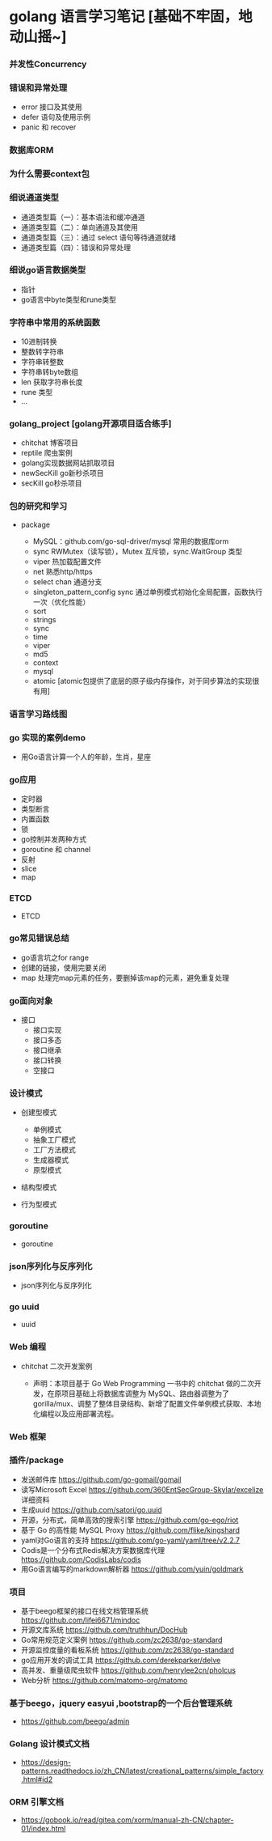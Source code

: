 
# golang  语言学习笔记  [基础不牢固，地动山摇~]

### 并发性Concurrency

### 错误和异常处理

   * error 接口及其使用
   * defer 语句及使用示例
   * panic 和 recover

### 数据库ORM

### 为什么需要context包

### 细说通道类型

   * 通道类型篇（一）：基本语法和缓冲通道
   * 通道类型篇（二）：单向通道及其使用
   * 通道类型篇（三）：通过 select 语句等待通道就绪
   * 通道类型篇（四）：错误和异常处理


### 细说go语言数据类型

   * 指针
   * go语言中byte类型和rune类型


### 字符串中常用的系统函数

   * 10进制转换
   * 整数转字符串
   * 字符串转整数
   * 字符串转byte数组
   * len 获取字符串长度
   * rune 类型
   * ...

### golang_project  [golang开源项目适合练手]

   * chitchat 博客项目
   * reptile  爬虫案例
   * golang实现数据网站抓取项目
   * newSecKill go新秒杀项目
   * secKill  go秒杀项目
  

### 包的研究和学习

+ package

   * MySQL：github.com/go-sql-driver/mysql  常用的数据库orm
   * sync   RWMutex（读写锁），Mutex 互斥锁，sync.WaitGroup 类型
   * viper 热加载配置文件
   * net  熟悉http/https
   * select  chan 通道分支
   * singleton_pattern_config  sync 通过单例模式初始化全局配置，函数执行一次（优化性能）
   * sort
   * strings
   * sync
   * time
   * viper
   * md5
   * context
   * mysql
   * atomic [atomic包提供了底层的原子级内存操作，对于同步算法的实现很有用]

### 语言学习路线图

### go 实现的案例demo
  
   * 用Go语言计算一个人的年龄，生肖，星座

### go应用
   * 定时器
   * 类型断言
   * 内置函数
   * 锁
   * go控制并发两种方式
   * goroutine 和 channel
   * 反射
   * slice
   * map

### ETCD

+ ETCD

### go常见错误总结

   * go语言坑之for range
   * 创建的链接，使用完要关闭
   * map 处理完map元素的任务，要删掉该map的元素，避免重复处理

### go面向对象
  
   - 接口
     * 接口实现
     * 接口多态
     * 接口继承
     * 接口转换
     * 空接口

### 设计模式

+ 创建型模式

   * 单例模式
   * 抽象工厂模式
   * 工厂方法模式
   * 生成器模式
   * 原型模式

+ 结构型模式

+ 行为型模式

### goroutine

+ goroutine

### json序列化与反序列化

+ json序列化与反序列化

### go uuid

+ uuid

### Web 编程

+ chitchat 二次开发案例

   * 声明：本项目基于 Go Web Programming 一书中的 chitchat 做的二次开发，在原项目基础上将数据库调整为 MySQL、路由器调整为了 gorilla/mux、调整了整体目录结构、新增了配置文件单例模式获取、本地化编程以及应用部署流程。   

### Web 框架

### 插件/package

   * 发送邮件库 https://github.com/go-gomail/gomail
   * 读写Microsoft Excel https://github.com/360EntSecGroup-Skylar/excelize 详细资料
   * 生成uuid https://github.com/satori/go.uuid
   * 开源，分布式，简单高效的搜索引擎 https://github.com/go-ego/riot
   * 基于 Go 的高性能 MySQL Proxy https://github.com/flike/kingshard
   * yaml对Go语言的支持 https://github.com/go-yaml/yaml/tree/v2.2.7
   * Codis是一个分布式Redis解决方案数据库代理 https://github.com/CodisLabs/codis
   * 用Go语言编写的markdown解析器 https://github.com/yuin/goldmark

### 项目

   * 基于beego框架的接口在线文档管理系统 https://github.com/lifei6671/mindoc
   * 开源文库系统 https://github.com/truthhun/DocHub
   * Go常用规范定义案例 https://github.com/zc2638/go-standard
   * 开源监控度量的看板系统 https://github.com/zc2638/go-standard
   * go应用开发的调试工具 https://github.com/derekparker/delve
   * 高并发、重量级爬虫软件 https://github.com/henrylee2cn/pholcus
   * Web分析 https://github.com/matomo-org/matomo

### 基于beego，jquery easyui ,bootstrap的一个后台管理系统

   * https://github.com/beego/admin

### Golang 设计模式文档

   * https://design-patterns.readthedocs.io/zh_CN/latest/creational_patterns/simple_factory.html#id2

### ORM 引擎文档 
   * https://gobook.io/read/gitea.com/xorm/manual-zh-CN/chapter-01/index.html
